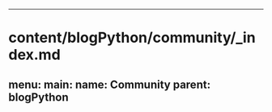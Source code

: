 
---
# content/blogPython/community/_index.md
menu:
    main:
        name: Community
        parent: blogPython
---